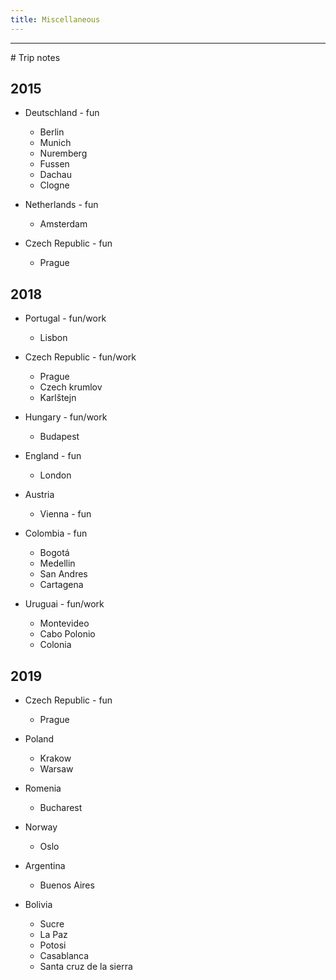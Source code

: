 ```yaml
---
title: Miscellaneous
---
```


<hr/>
# Trip notes

## 2015
* Deutschland - fun
  * Berlin
  * Munich
  * Nuremberg
  * Fussen
  * Dachau
  * Clogne

* Netherlands - fun
  * Amsterdam

* Czech Republic - fun
  * Prague

## 2018

* Portugal - fun/work
  * Lisbon

* Czech Republic - fun/work
  * Prague
  * Czech krumlov
  * Karlštejn

* Hungary - fun/work
  * Budapest

* England - fun
  * London

* Austria
  * Vienna - fun

* Colombia - fun
  * Bogotá
  * Medellin
  * San Andres
  * Cartagena

* Uruguai - fun/work
  * Montevideo
  * Cabo Polonio
  * Colonia

## 2019
* Czech Republic - fun
  * Prague
* Poland
  * Krakow
  * Warsaw
* Romenia
  * Bucharest
* Norway
  * Oslo

* Argentina
  * Buenos Aires

* Bolivia
  * Sucre
  * La Paz
  * Potosi
  * Casablanca
  * Santa cruz de la sierra
